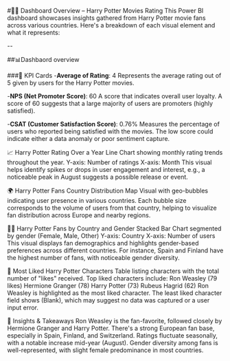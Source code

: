 #🧙‍♂️ Dashboard Overview – Harry Potter Movies Rating
This Power BI dashboard showcases insights gathered from Harry Potter movie fans across various countries. Here's a breakdown of each visual element and what it represents:

--

##📊Dashbaord overview

###🔢 KPI Cards
-**Average of Rating**: 4
Represents the average rating out of 5 given by users for the Harry Potter movies.

-**NPS (Net Promoter Score)**: 60
A score that indicates overall user loyalty. A score of 60 suggests that a large majority of users are promoters (highly satisfied).

-**CSAT (Customer Satisfaction Score)**: 0.76%
Measures the percentage of users who reported being satisfied with the movies. The low score could indicate either a data anomaly or poor sentiment capture.

📈 Harry Potter Rating Over a Year
Line Chart showing monthly rating trends throughout the year.
Y-axis: Number of ratings
X-axis: Month
This visual helps identify spikes or drops in user engagement and interest, e.g., a noticeable peak in August suggests a possible release or event.

🌍 Harry Potter Fans Country Distribution
Map Visual with geo-bubbles indicating user presence in various countries.
Each bubble size corresponds to the volume of users from that country, helping to visualize fan distribution across Europe and nearby regions.

👩‍🦰 Harry Potter Fans by Country and Gender
Stacked Bar Chart segmented by gender (Female, Male, Other)
Y-axis: Country
X-axis: Number of users
This visual displays fan demographics and highlights gender-based preferences across different countries. For instance, Spain and Finland have the highest number of fans, with noticeable gender diversity.

🌟 Most Liked Harry Potter Characters
Table listing characters with the total number of "likes" received.
Top liked characters include:
Ron Weasley (79 likes)
Hermione Granger (78)
Harry Potter (73)
Rubeus Hagrid (62)
Ron Weasley is highlighted as the most liked character.
The least liked character field shows (Blank), which may suggest no data was captured or a user input error.

🎯 Insights & Takeaways
Ron Weasley is the fan-favorite, followed closely by Hermione Granger and Harry Potter.
There's a strong European fan base, especially in Spain, Finland, and Switzerland.
Ratings fluctuate seasonally, with a notable increase mid-year (August).
Gender diversity among fans is well-represented, with slight female predominance in most countries.

